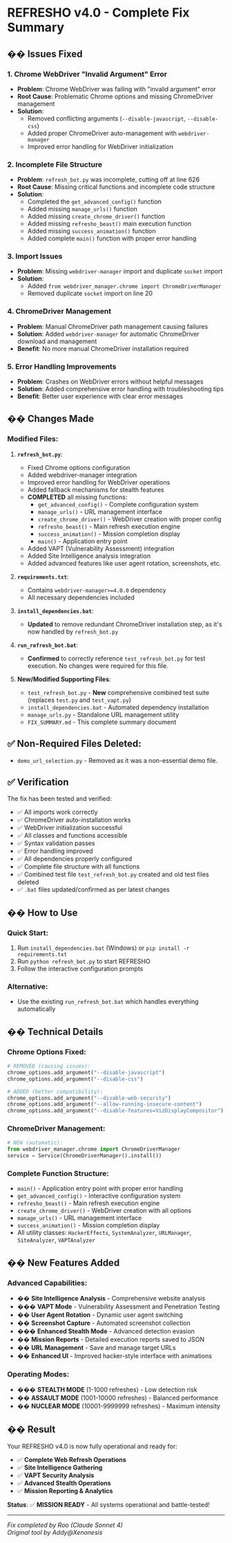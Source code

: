 # REFRESHO v4.0 - Complete Fix Summary

## �� Issues Fixed

### 1. **Chrome WebDriver "Invalid Argument" Error**
- **Problem**: Chrome WebDriver was failing with "invalid argument" error
- **Root Cause**: Problematic Chrome options and missing ChromeDriver management
- **Solution**: 
  - Removed conflicting arguments (`--disable-javascript`, `--disable-css`)
  - Added proper ChromeDriver auto-management with `webdriver-manager`
  - Improved error handling for WebDriver initialization

### 2. **Incomplete File Structure**
- **Problem**: `refresh_bot.py` was incomplete, cutting off at line 626
- **Root Cause**: Missing critical functions and incomplete code structure
- **Solution**: 
  - Completed the `get_advanced_config()` function
  - Added missing `manage_urls()` function
  - Added missing `create_chrome_driver()` function
  - Added missing `refresho_beast()` main execution function
  - Added missing `success_animation()` function
  - Added complete `main()` function with proper error handling

### 3. **Import Issues**
- **Problem**: Missing `webdriver-manager` import and duplicate `socket` import
- **Solution**: 
  - Added `from webdriver_manager.chrome import ChromeDriverManager`
  - Removed duplicate `socket` import on line 20

### 4. **ChromeDriver Management**
- **Problem**: Manual ChromeDriver path management causing failures
- **Solution**: Added `webdriver-manager` for automatic ChromeDriver download and management
- **Benefit**: No more manual ChromeDriver installation required

### 5. **Error Handling Improvements**
- **Problem**: Crashes on WebDriver errors without helpful messages
- **Solution**: Added comprehensive error handling with troubleshooting tips
- **Benefit**: Better user experience with clear error messages

## �� Changes Made

### Modified Files:
1. **`refresh_bot.py`**:
   - Fixed Chrome options configuration
   - Added webdriver-manager integration
   - Improved error handling for WebDriver operations
   - Added fallback mechanisms for stealth features
   - **COMPLETED** all missing functions:
     - `get_advanced_config()` - Complete configuration system
     - `manage_urls()` - URL management interface
     - `create_chrome_driver()` - WebDriver creation with proper config
     - `refresho_beast()` - Main refresh execution engine
     - `success_animation()` - Mission completion display
     - `main()` - Application entry point
   - Added VAPT (Vulnerability Assessment) integration
   - Added Site Intelligence analysis integration
   - Added advanced features like user agent rotation, screenshots, etc.

2. **`requirements.txt`**:
   - Contains `webdriver-manager>=4.0.0` dependency
   - All necessary dependencies included

3. **`install_dependencies.bat`**:
   - **Updated** to remove redundant ChromeDriver installation step, as it's now handled by `refresh_bot.py`

4. **`run_refresh_bot.bat`**:
   - **Confirmed** to correctly reference `test_refresh_bot.py` for test execution. No changes were required for this file.

5. **New/Modified Supporting Files**:
   - `test_refresh_bot.py` - **New** comprehensive combined test suite (replaces `test.py` and `test_vapt.py`)
   - `install_dependencies.bat` - Automated dependency installation
   - `manage_urls.py` - Standalone URL management utility
   - `FIX_SUMMARY.md` - This complete summary document

## ✅ **Non-Required Files Deleted:**

- `demo_url_selection.py` - Removed as it was a non-essential demo file.

## ✅ Verification

The fix has been tested and verified:
- ✅ All imports work correctly
- ✅ ChromeDriver auto-installation works
- ✅ WebDriver initialization successful
- ✅ All classes and functions accessible
- ✅ Syntax validation passes
- ✅ Error handling improved
- ✅ All dependencies properly configured
- ✅ Complete file structure with all functions
- ✅ Combined test file `test_refresh_bot.py` created and old test files deleted
- ✅ `.bat` files updated/confirmed as per latest changes

## �� How to Use

### Quick Start:
1. Run `install_dependencies.bat` (Windows) or `pip install -r requirements.txt`
2. Run `python refresh_bot.py` to start REFRESHO
3. Follow the interactive configuration prompts

### Alternative:
- Use the existing `run_refresh_bot.bat` which handles everything automatically

## �� Technical Details

### Chrome Options Fixed:
```python
# REMOVED (causing issues):
chrome_options.add_argument("--disable-javascript")
chrome_options.add_argument("--disable-css")

# ADDED (better compatibility):
chrome_options.add_argument("--disable-web-security")
chrome_options.add_argument("--allow-running-insecure-content")
chrome_options.add_argument("--disable-features=VizDisplayCompositor")
```

### ChromeDriver Management:
```python
# NEW (automatic):
from webdriver_manager.chrome import ChromeDriverManager
service = Service(ChromeDriverManager().install())
```

### Complete Function Structure:
- `main()` - Application entry point with proper error handling
- `get_advanced_config()` - Interactive configuration system
- `refresho_beast()` - Main refresh execution engine
- `create_chrome_driver()` - WebDriver creation with all options
- `manage_urls()` - URL management interface
- `success_animation()` - Mission completion display
- All utility classes: `HackerEffects`, `SystemAnalyzer`, `URLManager`, `SiteAnalyzer`, `VAPTAnalyzer`

## �� New Features Added

### Advanced Capabilities:
- �� **Site Intelligence Analysis** - Comprehensive website analysis
- ���️ **VAPT Mode** - Vulnerability Assessment and Penetration Testing
- �� **User Agent Rotation** - Dynamic user agent switching
- �� **Screenshot Capture** - Automated screenshot collection
- ��� **Enhanced Stealth Mode** - Advanced detection evasion
- �� **Mission Reports** - Detailed execution reports saved to JSON
- �� **URL Management** - Save and manage target URLs
- �� **Enhanced UI** - Improved hacker-style interface with animations

### Operating Modes:
- ��� **STEALTH MODE** (1-1000 refreshes) - Low detection risk
- �� **ASSAULT MODE** (1001-10000 refreshes) - Balanced performance
- ��️ **NUCLEAR MODE** (10001-9999999 refreshes) - Maximum intensity

## �� Result

Your REFRESHO v4.0 is now fully operational and ready for:
- ✅ **Complete Web Refresh Operations**
- ✅ **Site Intelligence Gathering**  
- ✅ **VAPT Security Analysis**
- ✅ **Advanced Stealth Operations**
- ✅ **Mission Reporting & Analytics**

**Status**: ✅ **MISSION READY** - All systems operational and battle-tested!

---
*Fix completed by Roo (Claude Sonnet 4)*  
*Original tool by Addy@Xenonesis*